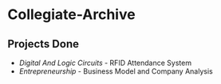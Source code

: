 # Collegiate-Archive

## Projects Done

- _Digital And Logic Circuits_ - RFID Attendance System
- _Entrepreneurship_ - Business Model and Company Analysis
